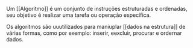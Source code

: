 Um [[Algoritmo]] é um conjunto de instruções estruturadas e ordenadas, seu objetivo é realizar uma tarefa ou operação específica.

Os algoritmos são uuutilizados para maniuplar [[dados na estrutura]] de várias formas, como por exemplo: inserir, eexcluir, procurar e ordernar dados.